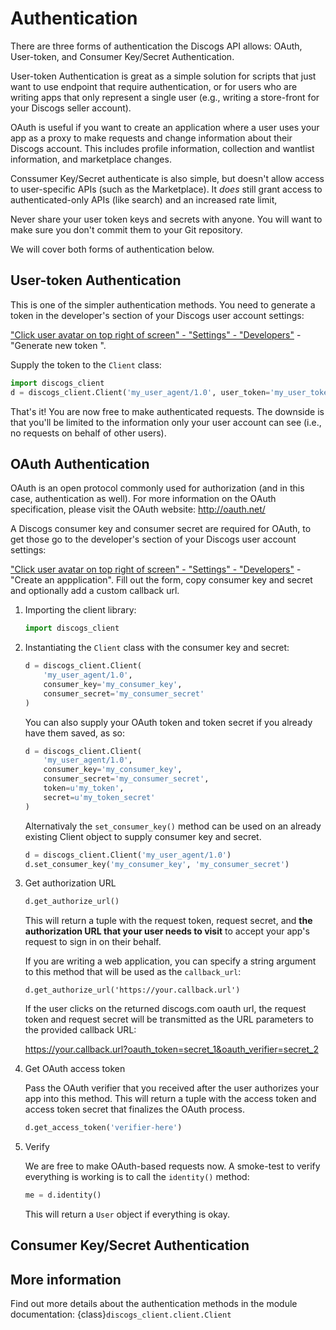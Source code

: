# Authentication

There are three forms of authentication the Discogs API allows: OAuth,
User-token, and Consumer Key/Secret Authentication.

User-token Authentication is great as a simple solution for scripts that just
want to use endpoint that require authentication, or for users who are writing
apps that only represent a single user (e.g., writing a store-front for your
Discogs seller account).

OAuth is useful if you want to create an application where a user uses your app
as a proxy to make requests and change information about their Discogs account.
This includes profile information, collection and wantlist information, and
marketplace changes.

Conssumer Key/Secret authenticate is also simple, but doesn't allow access to
user-specific APIs (such as the Marketplace). It _does_ still grant access to
authenticated-only APIs (like search) and an increased rate limit,

Never share your user token keys and secrets with anyone. You will want to make sure you don't commit them to your Git repository.

We will cover both forms of authentication below.

## User-token Authentication

This is one of the simpler authentication methods. You need to generate
a token in the developer's section of your Discogs user account settings:

["Click user avatar on top right of screen" - "Settings" - "Developers"](https://www.discogs.com/settings/developers) - "Generate new token ".

Supply the token to the `Client` class:

```python
import discogs_client
d = discogs_client.Client('my_user_agent/1.0', user_token='my_user_token')
```

That's it! You are now free to make authenticated requests. The downside is
that you'll be limited to the information only your user account can see
(i.e., no requests on behalf of other users).

## OAuth Authentication

OAuth is an open protocol commonly used for authorization (and in this case,
authentication as well). For more information on the OAuth specification,
please visit the OAuth website: http://oauth.net/

A Discogs consumer key and consumer secret are required for OAuth, to get
those go to the developer's section of your Discogs user account settings:

["Click user avatar on top right of screen" - "Settings" - "Developers"](https://www.discogs.com/settings/developers) - "Create
an appplication". Fill out the form, copy consumer key and secret and optionally
add a custom callback url.

1. Importing the client library:

   ```python
   import discogs_client
   ```

2. Instantiating the `Client` class with the consumer key and secret:

   ```python
   d = discogs_client.Client(
       'my_user_agent/1.0',
       consumer_key='my_consumer_key',
       consumer_secret='my_consumer_secret'
   )
   ```

   You can also supply your OAuth token and token secret if you already have
   them saved, as so:

   ```python
   d = discogs_client.Client(
       'my_user_agent/1.0',
       consumer_key='my_consumer_key',
       consumer_secret='my_consumer_secret',
       token=u'my_token',
       secret=u'my_token_secret'
   )
   ```

   Alternativaly the `set_consumer_key()` method can be used on an already
   existing Client object to supply consumer key and secret.

   ```python
   d = discogs_client.Client('my_user_agent/1.0')
   d.set_consumer_key('my_consumer_key', 'my_consumer_secret')
   ```

3. Get authorization URL

   ```python
   d.get_authorize_url()
   ```

   This will return a tuple with the request token, request secret, and **the
   authorization URL that your user needs to visit** to accept your app's
   request to sign in on their behalf.

   If you are writing a web application, you can specify a string argument
   to this method that will be used as the `callback_url`:

   ```
   d.get_authorize_url('https://your.callback.url')
   ```

   If the user clicks on the returned discogs.com oauth url, the request token
   and request secret will be transmitted as the URL parameters to the provided
   callback URL:

   https://your.callback.url?oauth_token=secret_1&oauth_verifier=secret_2

4. Get OAuth access token

   Pass the OAuth verifier that you received after the user authorizes your app
   into this method. This will return a tuple with the access token and access
   token secret that finalizes the OAuth process.

   ```python
   d.get_access_token('verifier-here')
   ```

5. Verify

   We are free to make OAuth-based requests now. A smoke-test to verify
   everything is working is to call the `identity()` method:

   ```python
   me = d.identity()
   ```

   This will return a `User` object if everything is okay.

## Consumer Key/Secret Authentication

## More information

Find out more details about the authentication methods in the module
documentation: {class}`discogs_client.client.Client`

